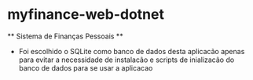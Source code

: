# myfinance-web-dotnet
** Sistema de Finanças Pessoais **

- Foi escolhido o SQLite como banco de dados desta aplicacão apenas para evitar a necessidade de instalacão e scripts de inializacão do banco de dados para se usar a aplicacao
